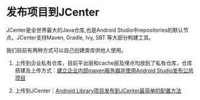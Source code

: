 发布项目到JCenter
===


JCenter是全世界最大的Java仓库,也是Android Studio中repositories的默认节点。JCenter支持Maven, Gradle, Ivy, SBT 等大部分构建工具。

我们目前有两种方式可以自己创建类库供他人使用。

1.  上传到企业私有仓库，目前平台层和cache层及埋点均放到了私有仓库，仓库搭建及上传方式：[建立企业内部maven服务器并使用Android Studio发布公共项目](http://blog.csdn.net/qinxiandiqi/article/details/44458707)
   
2.  上传到JCenter：[Android Library项目发布到JCenter最简单的配置方法](http://www.cnblogs.com/shiwei-bai/p/4991636.html)
